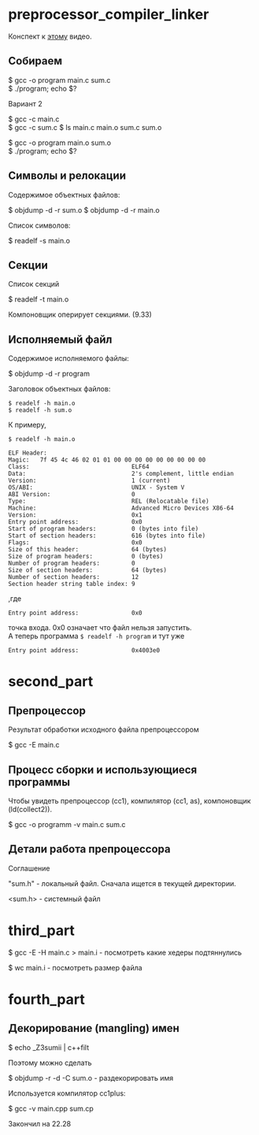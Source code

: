 # preprocessor_compiler_linker

Конспект к [этому](https://youtu.be/Y6U9662gaa8) видео.
## Собираем

$ gcc -o program main.c sum.c  
$ ./program; echo $?

Вариант 2

$ gcc -c main.c  
$ gcc -c sum.c 
$ ls 
main.c main.o sum.c  sum.o

$ gcc -o program main.o sum.o  
$ ./program; echo $?

## Символы и релокации

Содержимое объектных файлов:  

$ objdump -d -r sum.o
$ objdump -d -r main.o  

Список символов:  

$ readelf -s main.o

## Секции

Список секций  

$ readelf -t main.o 

Компоновщик оперирует секциями. (9.33)

## Исполняемый файл

Содержимое исполняемого файлы:  

$ objdump -d -r program

Заголовок объектных файлов:   

`$ readelf -h main.o`  
`$ readelf -h sum.o`

К примеру,   

`$ readelf -h main.o`

    ELF Header:
    Magic:   7f 45 4c 46 02 01 01 00 00 00 00 00 00 00 00 00 
    Class:                             ELF64
    Data:                              2's complement, little endian
    Version:                           1 (current)
    OS/ABI:                            UNIX - System V
    ABI Version:                       0
    Type:                              REL (Relocatable file)
    Machine:                           Advanced Micro Devices X86-64
    Version:                           0x1
    Entry point address:               0x0
    Start of program headers:          0 (bytes into file)
    Start of section headers:          616 (bytes into file)
    Flags:                             0x0
    Size of this header:               64 (bytes)
    Size of program headers:           0 (bytes)
    Number of program headers:         0
    Size of section headers:           64 (bytes)
    Number of section headers:         12
    Section header string table index: 9  

,где  

    Entry point address:               0x0

точка входа. 0x0 означает что файл нельзя запустить.  
А теперь программа `$ readelf -h program` и тут уже  

    Entry point address:               0x4003e0


# second_part  

## Препроцессор

Результат обработки исходного файла препроцессором

$ gcc -E main.c

## Процесс сборки и использующиеся программы  

Чтобы увидеть препроцессор (cc1), компилятор (cc1, as), компоновщик (ld(collect2)).  

$ gcc -o programm -v main.c sum.c

## Детали работа препроцессора

Соглашение 

"sum.h" - локальный файл. Сначала ищется в текущей директории.  

<sum.h> - системный файл


# third_part

$ gcc -E -H main.c > main.i - посмотреть какие хедеры подтяннулись

$ wc main.i - посмотреть размер файла

# fourth_part

## Декорирование (mangling) имен  

$ echo _Z3sumii | c++filt

Поэтому можно сделать  

$ objdump -r -d -C sum.o - раздекорировать имя

Используется компилятор cc1plus:

$ gcc -v main.cpp sum.cp

Закончил на 22.28
